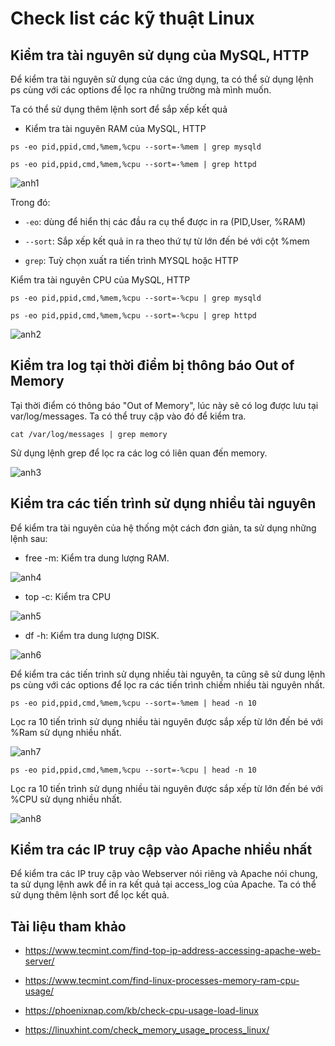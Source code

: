 # Check list các kỹ thuật Linux

## Kiểm tra tài nguyên sử dụng của MySQL, HTTP

Để kiểm tra tài nguyên sử dụng của các ứng dụng, ta có thể sử dụng lệnh ps cùng với các options để lọc ra những trường mà mình muốn.

Ta có thể sử dụng thêm lệnh sort để sắp xếp kết quả
- Kiểm tra tài nguyên RAM của MySQL, HTTP
```
ps -eo pid,ppid,cmd,%mem,%cpu --sort=-%mem | grep mysqld

ps -eo pid,ppid,cmd,%mem,%cpu --sort=-%mem | grep httpd
```

![anh1](https://image.prntscr.com/image/aGKG01ZnTbiAGC5uyodKfw.png)

Trong đó:

- `-eo`: dùng để hiển thị các đầu ra cụ thể được in ra (PID,User, %RAM)

- `--sort`: Sắp xếp kết quả in ra theo thứ tự từ lớn đến bé với cột %mem

- `grep`: Tuỳ chọn xuất ra tiến trình MYSQL hoặc HTTP

Kiểm tra tài nguyên CPU của MySQL, HTTP
```
ps -eo pid,ppid,cmd,%mem,%cpu --sort=-%cpu | grep mysqld

ps -eo pid,ppid,cmd,%mem,%cpu --sort=-%cpu | grep httpd
```
![anh2](https://image.prntscr.com/image/JzWiPDm9T9yeUFap6997QQ.png)

## Kiểm tra log tại thời điểm bị thông báo Out of Memory

Tại thời điểm có thông báo "Out of Memory", lúc này sẽ có log được lưu tại var/log/messages. Ta có thể truy cập vào đó để kiểm tra.
```
cat /var/log/messages | grep memory
```
Sử dụng lệnh grep để lọc ra các log có liên quan đến memory.

![anh3](https://image.prntscr.com/image/K3QGqIBwSQm-lOngRzQ4jw.png)

## Kiểm tra các tiến trình sử dụng nhiều tài nguyên

Để kiểm tra tài nguyên của hệ thống một cách đơn giản, ta sử dụng những lệnh sau:

- free -m: Kiểm tra dung lượng RAM.

![anh4](https://image.prntscr.com/image/NNU5fwrxTOS1SemfUheXSA.png)

- top -c: Kiểm tra CPU

![anh5](https://image.prntscr.com/image/JjlRs71cQeOPp_N0GlR9hA.png)

- df -h: Kiểm tra dung lượng DISK.

![anh6](https://image.prntscr.com/image/VhPCGAErToCHZcpuHA6gfA.png)

Để kiểm tra các tiến trình sử dụng nhiều tài nguyên, ta cũng sẽ sử dung lệnh ps cùng với các options để lọc ra các tiến trình chiếm nhiều tài nguyên nhất.
```
ps -eo pid,ppid,cmd,%mem,%cpu --sort=-%mem | head -n 10
```
Lọc ra 10 tiến trình sử dụng nhiều tài nguyên được sắp xếp từ lớn đến bé với %Ram sử dụng nhiều nhất.

![anh7](https://image.prntscr.com/image/gUgcIw_zRHO205ezE820LQ.png)

```
ps -eo pid,ppid,cmd,%mem,%cpu --sort=-%cpu | head -n 10
```

Lọc ra 10 tiến trình sử dụng nhiều tài nguyên được sắp xếp từ lớn đến bé với %CPU sử dụng nhiều nhất.

![anh8](https://image.prntscr.com/image/igAwGuerSl65tPU4Ekfapg.png)

## Kiểm tra các IP truy cập vào Apache nhiều nhất

Để kiểm tra các IP truy cập vào Webserver nói riêng và Apache nói chung, ta sử dụng lệnh awk để in ra kết quả tại access_log của Apache. Ta có thể sử dụng thêm lệnh sort để lọc kết quả.

## Tài liệu tham khảo
- https://www.tecmint.com/find-top-ip-address-accessing-apache-web-server/

- https://www.tecmint.com/find-linux-processes-memory-ram-cpu-usage/

- https://phoenixnap.com/kb/check-cpu-usage-load-linux

- https://linuxhint.com/check_memory_usage_process_linux/